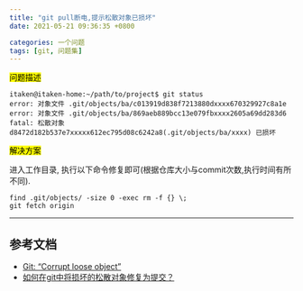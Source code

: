 ```yaml
---
title: "git pull断电,提示松散对象已损坏"
date: 2021-05-21 09:36:35 +0800

categories: 一个问题
tags: [git, 问题集]
---
```


<mark>问题描述</mark>

```
itaken@itaken-home:~/path/to/project$ git status
error: 对象文件 .git/objects/ba/c013919d838f7213880dxxxx670329927c8a1e
error: 对象文件 .git/objects/ba/869aeb889bcc13e079fbxxxx2605a69dd283d6
fatal: 松散对象 d8472d182b537e7xxxxx612ec795d08c6242a8(.git/objects/ba/xxxx) 已损坏
```

<mark>解决方案</mark>

进入工作目录, 执行以下命令修复即可(根据仓库大小与commit次数,执行时间有所不同).

```
find .git/objects/ -size 0 -exec rm -f {} \;
git fetch origin
```

---
## 参考文档
- [Git: “Corrupt loose object”](https://stackoverflow.com/questions/4254389/git-corrupt-loose-object)
- [如何在git中将损坏的松散对象修复为提交？](https://cloud.tencent.com/developer/ask/74033)
